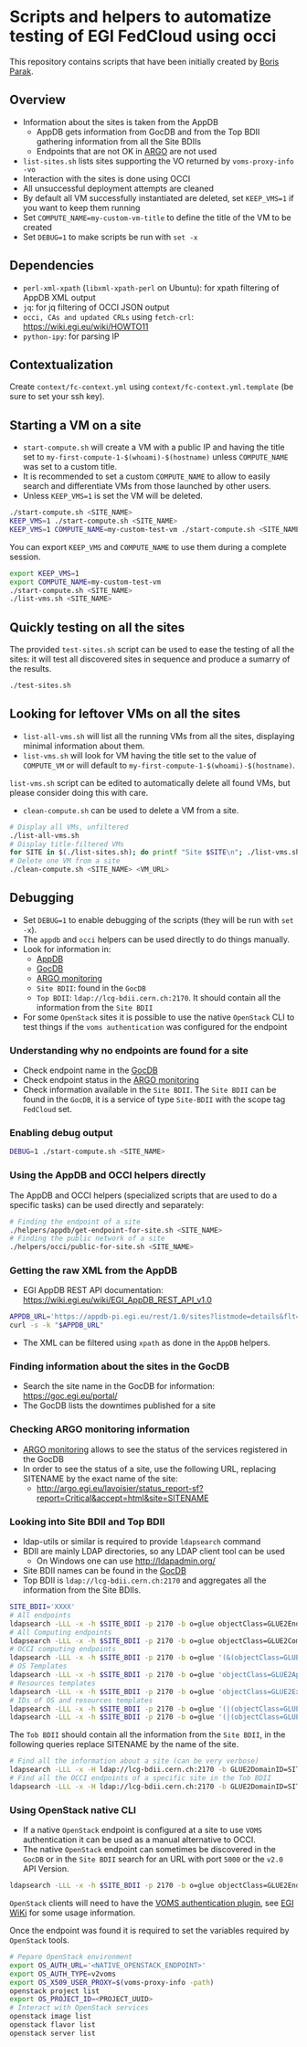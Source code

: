 # Scripts and helpers to automatize testing of EGI FedCloud using occi

This repository contains scripts that have been initially created by [Boris Parak](https://github.com/arax).

## Overview

* Information about the sites is taken from the AppDB
  * AppDB gets information from GocDB and from the Top BDII gathering information from all the Site BDIIs
  * Endpoints that are not OK in [ARGO](http://argo.egi.eu/lavoisier/status_report-site?report=Critical&Fedcloud=true&accept=html) are not used
* `list-sites.sh` lists sites supporting the VO returned by `voms-proxy-info -vo`
* Interaction with the sites is done using OCCI
* All unsuccessful deployment attempts are cleaned
* By default all VM successfully instantiated are deleted, set `KEEP_VMS=1`
  if you want to keep them running
* Set `COMPUTE_NAME=my-custom-vm-title` to define the title of the VM to be created
* Set `DEBUG=1` to make scripts be run with `set -x`

## Dependencies

* `perl-xml-xpath` (`libxml-xpath-perl` on Ubuntu): for xpath filtering of AppDB XML output
* `jq`: for jq filtering of OCCI JSON output
* `occi, CAs and updated CRLs` using `fetch-crl`: https://wiki.egi.eu/wiki/HOWTO11 
* `python-ipy`: for parsing IP

## Contextualization

Create `context/fc-context.yml` using `context/fc-context.yml.template` (be
sure to set your ssh key).

## Starting a VM on a site

* `start-compute.sh` will create a VM with a public IP and having the title set
  to `my-first-compute-1-$(whoami)-$(hostname)` unless `COMPUTE_NAME` was set
  to a custom title.
* It is recommended to set a custom `COMPUTE_NAME` to allow to easily
  search and differentiate VMs from those launched by other users.
* Unless `KEEP_VMS=1` is set the VM will be deleted.

```sh
./start-compute.sh <SITE_NAME>
KEEP_VMS=1 ./start-compute.sh <SITE_NAME>
KEEP_VMS=1 COMPUTE_NAME=my-custom-test-vm ./start-compute.sh <SITE_NAME>
```

You can export `KEEP_VMS` and `COMPUTE_NAME` to use them during a complete session.

```sh
export KEEP_VMS=1
export COMPUTE_NAME=my-custom-test-vm
./start-compute.sh <SITE_NAME>
./list-vms.sh <SITE_NAME>
```

## Quickly testing on all the sites

The provided `test-sites.sh` script can be used to ease the testing of all the
sites: it will test all discovered sites in sequence and produce a sumarry of
the results.

```sh
./test-sites.sh
```

## Looking for leftover VMs on all the sites

* `list-all-vms.sh` will list all the running VMs from all the sites,
  displaying minimal information about them.
* `list-vms.sh` will look for VM having the title set to the value of
  `COMPUTE_VM` or will default to `my-first-compute-1-$(whoami)-$(hostname)`.

`list-vms.sh` script can be edited to automatically delete all found VMs, but
please consider doing this with care.

* `clean-compute.sh` can be used to delete a VM from a site.

```sh
# Display all VMs, unfiltered
./list-all-vms.sh
# Display title-filtered VMs
for SITE in $(./list-sites.sh); do printf "Site $SITE\n"; ./list-vms.sh "$SITE"; printf "\n\n"; done
# Delete one VM from a site
./clean-compute.sh <SITE_NAME> <VM_URL>
```

## Debugging

* Set `DEBUG=1` to enable debugging of the scripts (they will be run with `set -x`).
* The `appdb` and `occi` helpers can be used directly to do things manually.
* Look for information in:
  * [AppDB](https://appdb.egi.eu)
  * [GocDB](https://goc.egi.eu)
  * [ARGO monitoring](http://argo.egi.eu/lavoisier/status_report-site?report=Critical&Fedcloud=true&accept=html)
  * `Site BDII`: found in the `GocDB`
  * `Top BDII`: `ldap://lcg-bdii.cern.ch:2170`. It should contain all the
    information from the `Site BDII`
* For some `OpenStack` sites it is possible to use the native `OpenStack` CLI
  to test things if the `voms authentication` was configured for the endpoint

### Understanding why no endpoints are found for a site

* Check endpoint name in the [GocDB](https://goc.egi.eu)
* Check endpoint status in the [ARGO monitoring](http://argo.egi.eu/lavoisier/status_report-site?report=Critical&Fedcloud=true&accept=html)
* Check information available in the `Site BDII`. The `Site BDII` can be
  found in the `GocDB`, it is a service of type `Site-BDII` with the scope
  tag `FedCloud` set.

### Enabling debug output

```sh
DEBUG=1 ./start-compute.sh <SITE_NAME>
```

### Using the AppDB and OCCI helpers directly

The AppDB and OCCI helpers (specialized scripts that are used to do a specific
tasks) can be used directly and separately:

```sh
# Finding the endpoint of a site
./helpers/appdb/get-endpoint-for-site.sh <SITE_NAME>
# Finding the public network of a site
./helpers/occi/public-for-site.sh <SITE_NAME>
```

### Getting the raw XML from the AppDB

* EGI AppDB REST API documentation: https://wiki.egi.eu/wiki/EGI_AppDB_REST_API_v1.0

```sh
APPDB_URL='https://appdb-pi.egi.eu/rest/1.0/sites?listmode=details&flt=%2B%3Dsite.supports%3A1%20%2B%3Dsite.hasinstances%3A1%0A'
curl -s -k "$APPDB_URL"
```

* The XML can be filtered using `xpath` as done in the `AppDB` helpers.

### Finding information about the sites in the GocDB

* Search the site name in the GocDB for information: https://goc.egi.eu/portal/
* The GocDB lists the downtimes published for a site

### Checking ARGO monitoring information

* [ARGO monitoring](http://argo.egi.eu/lavoisier/status_report-site?report=Critical&Fedcloud=true&accept=html)
  allows to see the status of the services registered in the GocDB
* In order to see the status of a site, use the following URL, replacing
  SITENAME by the exact name of the site:
  * http://argo.egi.eu/lavoisier/status_report-sf?report=Critical&accept=html&site=SITENAME

### Looking into Site BDII and Top BDII

* ldap-utils or similar is required to provide `ldapsearch` command
* BDII are mainly LDAP directories, so any LDAP client tool can be used
  * On Windows one can use http://ldapadmin.org/
* Site BDII names can be found in the [GocDB](https://goc.egi.eu/portal/)
* Top BDII is `ldap://lcg-bdii.cern.ch:2170` and aggregates all the information
  from the Site BDIIs.

```sh
SITE_BDII='XXXX'
# All endpoints
ldapsearch -LLL -x -h $SITE_BDII -p 2170 -b o=glue objectClass=GLUE2Endpoint GLUE2EndpointURL
# All Computing endpoints
ldapsearch -LLL -x -h $SITE_BDII -p 2170 -b o=glue objectClass=GLUE2ComputingEndpoint
# OCCI computing endpoints
ldapsearch -LLL -x -h $SITE_BDII -p 2170 -b o=glue '(&(objectClass=GLUE2ComputingEndpoint)(GLUE2EndpointInterfaceName=OCCI))' GLUE2EndpointURL
# OS Templates
ldapsearch -LLL -x -h $SITE_BDII -p 2170 -b o=glue 'objectClass=GLUE2ApplicationEnvironment'
# Resources templates
ldapsearch -LLL -x -h $SITE_BDII -p 2170 -b o=glue 'objectClass=GLUE2ExecutionEnvironment'
# IDs of OS and resources templates
ldapsearch -LLL -x -h $SITE_BDII -p 2170 -b o=glue '(|(objectClass=GLUE2ApplicationEnvironment)(objectClass=GLUE2ExecutionEnvironment))' GLUE2EntityName
ldapsearch -LLL -x -h $SITE_BDII -p 2170 -b o=glue '(|(objectClass=GLUE2ApplicationEnvironment)(objectClass=GLUE2ExecutionEnvironment))' GLUE2EntityName | awk '/GLUE2EntityName/ {print $NF}'
```

The `Tob BDII` should contain all the information from the `Site BDII`, in the
following queries replace SITENAME by the name of the site.

```sh
# Find all the information about a site (can be very verbose)
ldapsearch -LLL -x -H ldap://lcg-bdii.cern.ch:2170 -b GLUE2DomainID=SITENAME,GLUE2GroupID=grid,o=glue
# Find all the OCCI endpoints of a specific site in the Tob BDII
ldapsearch -LLL -x -H ldap://lcg-bdii.cern.ch:2170 -b GLUE2DomainID=SITENAME,GLUE2GroupID=grid,o=glue '(&(objectClass=GLUE2ComputingEndpoint)(GLUE2EndpointInterfaceName=OCCI))'
```

### Using OpenStack native CLI

* If a native `OpenStack` endpoint is configured at a site to use `VOMS`
  authentication it can be used as a manual alternative to OCCI.
* The native `OpenStack` endpoint can sometimes be discovered in the `GocDB` or 
  in the `Site BDII` search for an URL with port `5000` or the `v2.0` API Version.

```sh
ldapsearch -LLL -x -h $SITE_BDII -p 2170 -b o=glue objectClass=GLUE2Endpoint | grep -E '5000|v2.0'
```

`OpenStack` clients will need to have the [VOMS authentication plugin](https://github.com/enolfc/openstack-voms-auth-type),
see [EGI WiKi](https://wiki.egi.eu/wiki/Federated_Cloud_APIs_and_SDKs#CLI) for some
usage information.

Once the endpoint was found it is required to set the variables required by `OpenStack` tools.

``` sh
# Pepare OpenStack environment
export OS_AUTH_URL='<NATIVE_OPENSTACK_ENDPOINT>'
export OS_AUTH_TYPE=v2voms
export OS_X509_USER_PROXY=$(voms-proxy-info -path)
openstack project list
export OS_PROJECT_ID=<PROJECT_UUID>
# Interact with OpenStack services
openstack image list
openstack flavor list
openstack server list
```
